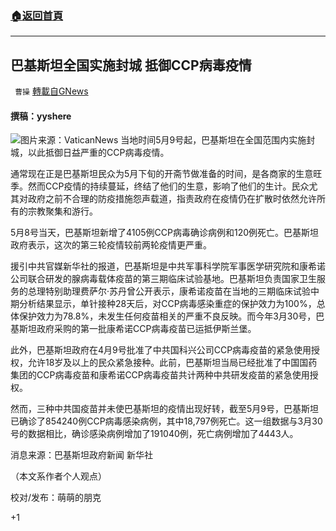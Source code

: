 ###  [:house:返回首頁](https://github.com/ourhimalayas/txt)
---

## 巴基斯坦全国实施封城 抵御CCP病毒疫情
` 曹操` [轉載自GNews](https://gnews.org/zh-hans/1192889/)

#### 撰稿：yyshere
![]()![](https://gnews.org/wp-content/uploads/2021/05/VaticanNews-1-4.jpeg)图片来源：VaticanNews
当地时间5月9号起，巴基斯坦在全国范围内实施封城，以此抵御日益严重的CCP病毒疫情。

通常现在正是巴基斯坦民众为5月下旬的开斋节做准备的时间，是各商家的生意旺季。然而CCP疫情的持续蔓延，终结了他们的生意，影响了他们的生计。民众尤其对政府之前不合理的防疫措施怨声载道，指责政府在疫情仍在扩散时依然允许所有的宗教聚集和游行。

5月8号当天，巴基斯坦新增了4105例CCP病毒确诊病例和120例死亡。巴基斯坦政府表示，这次的第三轮疫情较前两轮疫情更严重。

援引中共官媒新华社的报道，巴基斯坦是中共军事科学院军事医学研究院和康希诺公司联合研发的腺病毒载体疫苗的第三期临床试验基地。巴基斯坦负责国家卫生服务的总理特别助理费萨尔·苏丹曾公开表示，康希诺疫苗在当地的三期临床试验中期分析结果显示，单针接种28天后，对CCP病毒感染重症的保护效力为100%，总体保护效力为78.8%，未发生任何疫苗相关的严重不良反映。而今年3月30号，巴基斯坦政府采购的第一批康希诺CCP病毒疫苗已运抵伊斯兰堡。

此外，巴基斯坦政府在4月9号批准了中共国科兴公司CCP病毒疫苗的紧急使用授权，允许18岁及以上的民众紧急接种。此前，巴基斯坦当局已经批准了中国国药集团的CCP病毒疫苗和康希诺CCP病毒疫苗共计两种中共研发疫苗的紧急使用授权。

然而，三种中共国疫苗并未使巴基斯坦的疫情出现好转，截至5月9号，巴基斯坦已确诊了854240例CCP病毒感染病例，其中18,797例死亡。这一组数据与3月30号的数据相比，确诊感染病例增加了191040例，死亡病例增加了4443人。

消息来源：巴基斯坦政府新闻 新华社

（本文系作者个人观点）

校对/发布：萌萌的朋克

+1
